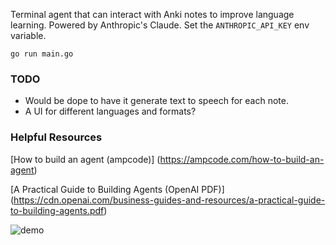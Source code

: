 Terminal agent that can interact with Anki notes to improve language learning.
Powered by Anthropic's Claude. Set the `ANTHROPIC_API_KEY` env variable.
```shell
go run main.go
```
### TODO
- Would be dope to have it generate text to speech for each note.
- A UI for different languages and formats?

### Helpful Resources
[How to build an agent (ampcode)] (https://ampcode.com/how-to-build-an-agent)

[A Practical Guide to Building Agents (OpenAI PDF)] (https://cdn.openai.com/business-guides-and-resources/a-practical-guide-to-building-agents.pdf)

![demo](https://github.com/user-attachments/assets/ed114389-d5d4-4300-b274-7bbf6d61c965)

